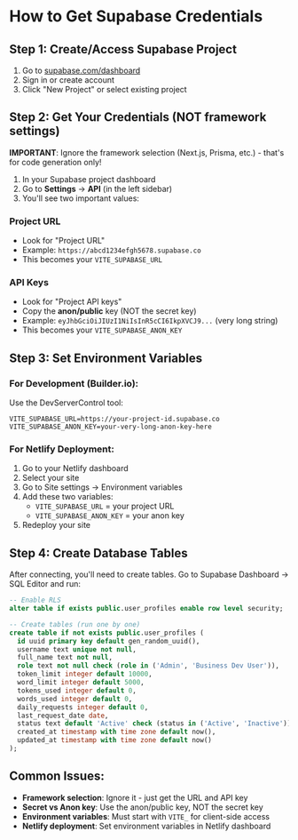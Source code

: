 # How to Get Supabase Credentials

## Step 1: Create/Access Supabase Project

1. Go to [supabase.com/dashboard](https://supabase.com/dashboard)
2. Sign in or create account
3. Click "New Project" or select existing project

## Step 2: Get Your Credentials (NOT framework settings)

**IMPORTANT**: Ignore the framework selection (Next.js, Prisma, etc.) - that's for code generation only!

1. In your Supabase project dashboard
2. Go to **Settings** → **API** (in the left sidebar)
3. You'll see two important values:

### Project URL

- Look for "Project URL"
- Example: `https://abcd1234efgh5678.supabase.co`
- This becomes your `VITE_SUPABASE_URL`

### API Keys

- Look for "Project API keys"
- Copy the **anon/public** key (NOT the secret key)
- Example: `eyJhbGciOiJIUzI1NiIsInR5cCI6IkpXVCJ9...` (very long string)
- This becomes your `VITE_SUPABASE_ANON_KEY`

## Step 3: Set Environment Variables

### For Development (Builder.io):

Use the DevServerControl tool:

```
VITE_SUPABASE_URL=https://your-project-id.supabase.co
VITE_SUPABASE_ANON_KEY=your-very-long-anon-key-here
```

### For Netlify Deployment:

1. Go to your Netlify dashboard
2. Select your site
3. Go to Site settings → Environment variables
4. Add these two variables:
   - `VITE_SUPABASE_URL` = your project URL
   - `VITE_SUPABASE_ANON_KEY` = your anon key
5. Redeploy your site

## Step 4: Create Database Tables

After connecting, you'll need to create tables. Go to Supabase Dashboard → SQL Editor and run:

```sql
-- Enable RLS
alter table if exists public.user_profiles enable row level security;

-- Create tables (run one by one)
create table if not exists public.user_profiles (
  id uuid primary key default gen_random_uuid(),
  username text unique not null,
  full_name text not null,
  role text not null check (role in ('Admin', 'Business Dev User')),
  token_limit integer default 10000,
  word_limit integer default 5000,
  tokens_used integer default 0,
  words_used integer default 0,
  daily_requests integer default 0,
  last_request_date date,
  status text default 'Active' check (status in ('Active', 'Inactive')),
  created_at timestamp with time zone default now(),
  updated_at timestamp with time zone default now()
);
```

## Common Issues:

- **Framework selection**: Ignore it - just get the URL and API key
- **Secret vs Anon key**: Use the anon/public key, NOT the secret key
- **Environment variables**: Must start with `VITE_` for client-side access
- **Netlify deployment**: Set environment variables in Netlify dashboard
